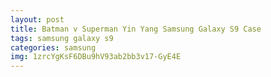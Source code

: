 ```yaml
---
layout: post
title: Batman v Superman Yin Yang Samsung Galaxy S9 Case
tags: samsung galaxy s9
categories: samsung
img: 1zrcYgKsF6DBu9hV93ab2bb3v17-GyE4E
---
```

